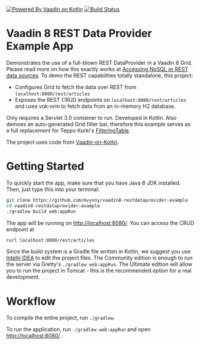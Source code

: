 [![Powered By Vaadin on Kotlin](http://vaadinonkotlin.eu/iconography/vok_badge.svg)](http://vaadinonkotlin.eu)
[![Build Status](https://travis-ci.org/mvysny/vaadin8-restdataprovider-example.svg?branch=master)](https://travis-ci.org/mvysny/vaadin8-restdataprovider-example)

# Vaadin 8 REST Data Provider Example App

Demonstrates the use of a full-blown REST DataProvider in a Vaadin 8 Grid. Please read more on
how this exactly works at [Accessing NoSQL or REST data sources](http://www.vaadinonkotlin.eu/nosql_rest_datasources.html).
To demo the REST capabilities totally standalone, this project:

* Configures Grid to fetch the data over REST from `localhost:8080/rest/articles`
* Exposes the REST CRUD endpoints on `localhost:8080/rest/articles` and uses vok-orm to fetch
data from an in-memory H2 database.

Only requires a Servlet 3.0 container to run. Developed in Kotlin. Also demoes an auto-generated
Grid filter bar, therefore this example serves as a full replacement for Teppo Kurki's
[FilteringTable](https://vaadin.com/directory/component/filteringtable).

The project uses code from [Vaadin-on-Kotlin](http://vaadinonkotlin.eu).

# Getting Started

To quickly start the app, make sure that you have Java 8 JDK installed. Then, just type this into your terminal:

```bash
git clone https://github.com/mvysny/vaadin8-restdataprovider-example
cd vaadin8-restdataprovider-example
./gradlew build web:appRun
```

The app will be running on [http://localhost:8080/](http://localhost:8080/). You can access the CRUD endpoint at

```bash
curl localhost:8080/rest/articles
```

Since the build system is a Gradle file written in Kotlin, we suggest you use [Intellij IDEA](https://www.jetbrains.com/idea/download)
to edit the project files. The Community edition is enough to run the server
via Gretty's `./gradlew web:appRun`. The Ultimate edition will allow you to run the project in Tomcat - this is the recommended
option for a real development.

# Workflow

To compile the entire project, run `./gradlew`.

To run the application, run `./gradlew web:appRun` and open [http://localhost:8080/](http://localhost:8080/) .
